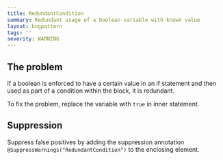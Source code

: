 ```yaml
---
title: RedundantCondition
summary: Redundant usage of a boolean variable with known value
layout: bugpattern
tags: ''
severity: WARNING
---
```


<!--
*** AUTO-GENERATED, DO NOT MODIFY ***
To make changes, edit the @BugPattern annotation or the explanation in docs/bugpattern.
-->


## The problem
If a boolean is enforced to have a certain value in an if statement and then
used as part of a condition within the block, it is redundant.

To fix the problem, replace the variable with `true` in inner statement.

## Suppression
Suppress false positives by adding the suppression annotation `@SuppressWarnings("RedundantCondition")` to the enclosing element.
